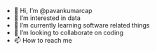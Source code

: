 - 👋 Hi, I’m @pavankumarcap
- 👀 I’m interested in data 
- 🌱 I’m currently learning software related things
- 💞️ I’m looking to collaborate on coding
- 📫 How to reach me 

<!---
pavankumarcap/pavankumarcap is a ✨ special ✨ repository because its `README.md` (this file) appears on your GitHub profile.
You can click the Preview link to take a look at your changes.
--->
